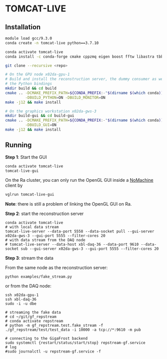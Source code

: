 # TOMCAT-LIVE

## Installation

```sh
module load gcc/9.3.0
conda create -n tomcat-live python==3.7.10

conda activate tomcat-live
conda install -c conda-forge cmake cppzmq eigen boost fftw libastra tbb-devel nlohmann_json spdlog pybind11

git clone --recursive <repo>

# On the GPU node x02da-gpu-1
# Build and install the reconstruction server, the dummy consumer as well as
# the Python bindings 
mkdir build && cd build
cmake .. -DCMAKE_PREFIX_PATH=${CONDA_PREFIX:-"$(dirname $(which conda))/../"} \
         -DBUILD_PYTHON=ON -DBUILD_MONITOR=ON 
make -j12 && make install

# On the graphics workstation x02da-gws-3
mkdir build-gui && cd build-gui
cmake .. -DCMAKE_PREFIX_PATH=${CONDA_PREFIX:-"$(dirname $(which conda))/../"} \
         -DBUILD_GUI=ON 
make -j12 && make install
```

## Running

**Step 1**: Start the GUI 

```sh
conda activate tomcat-live
tomcat-live-gui
```

On the Ra cluster, you can only run the OpenGL GUI inside a [NoMachine](https://www.psi.ch/en/photon-science-data-services/remote-interactive-access
) client by
```sh
vglrun tomcat-live-gui
```
**Note**: there is still a problem of linking the OpenGL GUI on Ra.

**Step 2**: start the reconstruction server

```
conda activate tomcat-live
# with local data stream
tomcat-live-server --data-port 5558 --data-socket pull --gui-server x02da-gws-3 --gui-port 5555 --filter-cores 20
# with data stream from the DAQ node
# tomcat-live-server --data-host xbl-daq-36 --data-port 9610 --data-socket sub --gui-server x02da-gws-3 --gui-port 5555 --filter-cores 20
```

**Step 3**: stream the data

From the same node as the reconstruction server:

```
python examples/fake_stream.py
```

or from the DAQ node:

```
ssh x02da-gpu-1
ssh xbl-daq-36
sudo -i -u dbe

# streaming the fake data
# cd ~/git/gf_repstream
# conda activate repstream
# python -m gf_repstream.test.fake_stream -f ./gf_repstream/test/test_data -i 10000 -a tcp://*:9610 -m pub

# connecting to the GigaFrost backend
sudo systemctl {restart/status/start/stop} repstream-gf.service 
# log
#sudo journalctl -u repstream-gf.service -f
```
